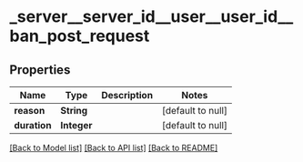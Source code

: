 # _server__server_id__user__user_id__ban_post_request
## Properties

| Name | Type | Description | Notes |
|------------ | ------------- | ------------- | -------------|
| **reason** | **String** |  | [default to null] |
| **duration** | **Integer** |  | [default to null] |

[[Back to Model list]](../README.md#documentation-for-models) [[Back to API list]](../README.md#documentation-for-api-endpoints) [[Back to README]](../README.md)

